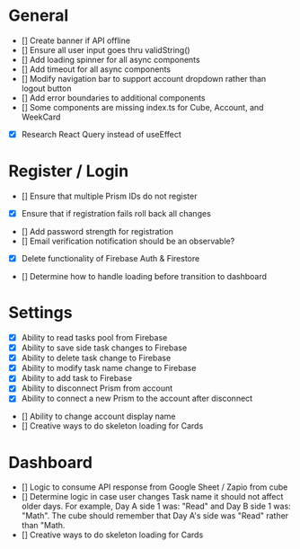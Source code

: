 # General

- [] Create banner if API offline
- [] Ensure all user input goes thru validString()
- [] Add loading spinner for all async components
- [] Add timeout for all async components
- [] Modify navigation bar to support account dropdown rather than logout button
- [] Add error boundaries to additional components
- [] Some components are missing index.ts for Cube, Account, and WeekCard
- [x] Research React Query instead of useEffect

# Register / Login

- [] Ensure that multiple Prism IDs do not register
- [x] Ensure that if registration fails roll back all changes
- [] Add password strength for registration
- [] Email verification notification should be an observable?
- [x] Delete functionality of Firebase Auth & Firestore
- [] Determine how to handle loading before transition to dashboard

# Settings

- [x] Ability to read tasks pool from Firebase
- [x] Ability to save side task changes to Firebase
- [x] Ability to delete task change to Firebase
- [x] Ability to modify task name change to Firebase
- [x] Ability to add task to Firebase
- [x] Ability to disconnect Prism from account
- [x] Ability to connect a new Prism to the account after disconnect
- [] Ability to change account display name
- [] Creative ways to do skeleton loading for Cards

# Dashboard

- [] Logic to consume API response from Google Sheet / Zapio from cube
- [] Determine logic in case user changes Task name it should not affect older days. For example, Day A side 1 was: "Read" and Day B side 1 was: "Math". The cube should remember that Day A's side was "Read" rather than "Math.
- [] Creative ways to do skeleton loading for Cards
